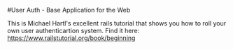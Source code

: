 #User Auth - Base Application for the Web

This is Michael Hartl's excellent rails tutorial that shows you how to roll your own user authenticartion system. Find it here: https://www.railstutorial.org/book/beginning

